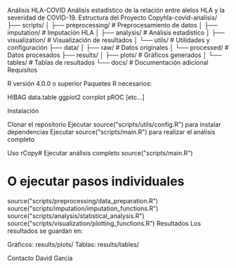 Análisis HLA-COVID
Análisis estadístico de la relación entre alelos HLA y la severidad de COVID-19.
Estructura del Proyecto
Copyhla-covid-analisis/
├── scripts/
│   ├── preprocessing/      # Preprocesamiento de datos
│   ├── imputation/        # Imputación HLA
│   ├── analysis/          # Análisis estadístico
│   ├── visualization/     # Visualización de resultados
│   └── utils/             # Utilidades y configuración
├── data/
│   ├── raw/              # Datos originales
│   └── processed/        # Datos procesados
├── results/
│   ├── plots/            # Gráficos generados
│   └── tables/           # Tablas de resultados
└── docs/                 # Documentación adicional
Requisitos

R versión 4.0.0 o superior
Paquetes R necesarios:

HIBAG
data.table
ggplot2
corrplot
pROC
[etc...]



Instalación

Clonar el repositorio
Ejecutar source("scripts/utils/config.R") para instalar dependencias
Ejecutar source("scripts/main.R") para realizar el análisis completo

Uso
rCopy# Ejecutar análisis completo
source("scripts/main.R")

# O ejecutar pasos individuales
source("scripts/preprocessing/data_preparation.R")
source("scripts/imputation/imputation_functions.R")
source("scripts/analysis/statistical_analysis.R")
source("scripts/visualization/plotting_functions.R")
Resultados
Los resultados se guardan en:

Gráficos: results/plots/
Tablas: results/tables/

Contacto
David García